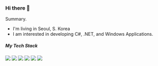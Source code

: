 ### Hi there 👋

Summary.  
+ I'm living in Seoul, S. Korea
+ I am interested in developing C#, .NET, and Windows Applications.

##### My Tech Stack   
<!--<img src="https://img.shields.io/badge/.NET Framework-lightgray"/>-->
<img src="https://img.shields.io/badge/C Sharp-lightgray?style=flat&logo=.NET&logoColor=FFFFFF"/> <img src="https://img.shields.io/badge/Java-lightgray?style=flat&logo=Java&logoColor=AA0000"/> <img src="https://img.shields.io/badge/JavaScript-lightgray?style=flat&logo=JavaScript&logoColor=F7DF1E"/> <img src="https://img.shields.io/badge/CSS3-lightgray?style=flat&logo=CSS3&logoColor=1572B6"/> <img src="https://img.shields.io/badge/HTML5-lightgray?style=flat&logo=HTML5&logoColor=E34F26"/> <img src="https://img.shields.io/badge/Git-lightgray?style=flat&logo=Git&logoColor=FF0000"/>

<!--
**soultomind/soultomind** is a ✨ _special_ ✨ repository because its `README.md` (this file) appears on your GitHub profile.

Here are some ideas to get you started:

- 🔭 I’m currently working on ...
- 🌱 I’m currently learning ...
- 👯 I’m looking to collaborate on ...
- 🤔 I’m looking for help with ...
- 💬 Ask me about ...
- 📫 How to reach me: ...
- 😄 Pronouns: ...
- ⚡ Fun fact: ...
-->
